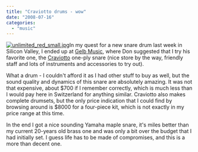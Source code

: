 ```yaml
---
title: "Craviotto drums - wow"
date: "2008-07-16"
categories: 
  - "music"
---
```


[![unlimited_red_small.jpg](images/unlimited-red-small.jpg)](http://www.craviottodrums.com/snares.php)In my quest for a new snare drum last week in Silicon Valley, I ended up at [Gelb Music](http://www.gelbmusic.com/), where Don suggested that I try his favorite one, the [Craviotto](http://www.craviottodrums.com) one-ply snare (nice store by the way, friendly staff and lots of instruments and accessories to try out).

What a drum - I couldn't afford it as I had other stuff to buy as well, but the sound quality and dynamics of this snare are absolutely amazing. It was not that expensive, about $700 if I remember correctly, which is much less than I would pay here in Switzerland for anything similar. Craviotto also makes complete drumsets, but the only price indication that I could find by browsing around is $8000 for a four-piece kit, which is not exactly in my price range at this time.

In the end I got a nice sounding Yamaha maple snare, it's miles better than my current 20-years old brass one and was only a bit over the budget that I had initially set. I guess life has to be made of compromises, and this is a more than decent one.
